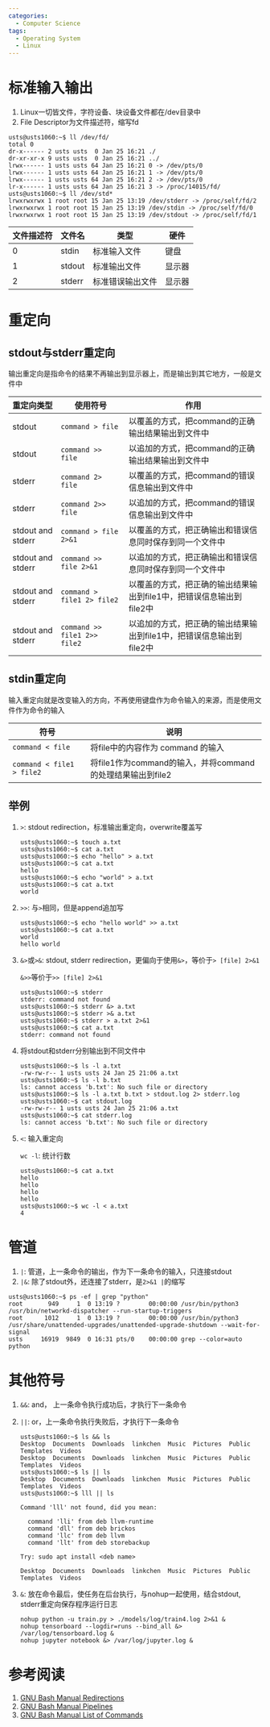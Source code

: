 ```yaml
---
categories:
  - Computer Science
tags:
  - Operating System
  - Linux
---
```


# 标准输入输出

1. Linux一切皆文件，字符设备、块设备文件都在/dev目录中
2. File Descriptor为文件描述符，缩写fd

```shell
usts@usts1060:~$ ll /dev/fd/
total 0
dr-x------ 2 usts usts  0 Jan 25 16:21 ./
dr-xr-xr-x 9 usts usts  0 Jan 25 16:21 ../
lrwx------ 1 usts usts 64 Jan 25 16:21 0 -> /dev/pts/0
lrwx------ 1 usts usts 64 Jan 25 16:21 1 -> /dev/pts/0
lrwx------ 1 usts usts 64 Jan 25 16:21 2 -> /dev/pts/0
lr-x------ 1 usts usts 64 Jan 25 16:21 3 -> /proc/14015/fd/
usts@usts1060:~$ ll /dev/std*
lrwxrwxrwx 1 root root 15 Jan 25 13:19 /dev/stderr -> /proc/self/fd/2
lrwxrwxrwx 1 root root 15 Jan 25 13:19 /dev/stdin -> /proc/self/fd/0
lrwxrwxrwx 1 root root 15 Jan 25 13:19 /dev/stdout -> /proc/self/fd/1
```

| 文件描述符 | 文件名 | 类型             | 硬件   |
| ---------- | ------ | ---------------- | ------ |
| 0          | stdin  | 标准输入文件     | 键盘   |
| 1          | stdout | 标准输出文件     | 显示器 |
| 2          | stderr | 标准错误输出文件 | 显示器 |

# 重定向

## stdout与stderr重定向

输出重定向是指命令的结果不再输出到显示器上，而是输出到其它地方，一般是文件中

| 重定向类型        | 使用符号                     | 作用                                                         |
| ----------------- | ---------------------------- | ------------------------------------------------------------ |
| stdout            | `command > file`             | 以覆盖的方式，把command的正确输出结果输出到文件中            |
| stdout            | `command >> file`            | 以追加的方式，把command的正确输出结果输出到文件中            |
| stderr            | `command 2> file`            | 以覆盖的方式，把command的错误信息输出到文件中                |
| stderr            | `command 2>> file`           | 以追加的方式，把command的错误信息输出到文件中                |
| stdout and stderr | `command > file 2>&1`        | 以覆盖的方式，把正确输出和错误信息同时保存到同一个文件中     |
| stdout and stderr | `command >> file 2>&1`       | 以追加的方式，把正确输出和错误信息同时保存到同一个文件中     |
| stdout and stderr | `command > file1 2> file2`   | 以覆盖的方式，把正确的输出结果输出到file1中，把错误信息输出到file2中 |
| stdout and stderr | `command >> file1 2>> file2` | 以追加的方式，把正确的输出结果输出到file1中，把错误信息输出到file2中 |

## stdin重定向

输入重定向就是改变输入的方向，不再使用键盘作为命令输入的来源，而是使用文件作为命令的输入

| 符号                      | 说明                                                       |
| ------------------------- | ---------------------------------------------------------- |
| `command < file`          | 将file中的内容作为 command 的输入                          |
| `command < file1 > file2` | 将file1作为command的输入，并将command的处理结果输出到file2 |

## 举例

1. `>`: stdout redirection，标准输出重定向，overwrite覆盖写

    ```shell
    usts@usts1060:~$ touch a.txt
    usts@usts1060:~$ cat a.txt
    usts@usts1060:~$ echo "hello" > a.txt
    usts@usts1060:~$ cat a.txt
    hello
    usts@usts1060:~$ echo "world" > a.txt
    usts@usts1060:~$ cat a.txt
    world
    ```

2. `>>`: 与`>`相同，但是append追加写

    ```shell
    usts@usts1060:~$ echo "hello world" >> a.txt
    usts@usts1060:~$ cat a.txt
    world
    hello world
    ```

3. `&>`或`>&`: stdout, stderr redirection，更偏向于使用`&>`，等价于`> [file] 2>&1`

    `&>>`等价于`>> [file] 2>&1`

    ```shell
    usts@usts1060:~$ stderr
    stderr: command not found
    usts@usts1060:~$ stderr &> a.txt
    usts@usts1060:~$ stderr >& a.txt
    usts@usts1060:~$ stderr > a.txt 2>&1
    usts@usts1060:~$ cat a.txt
    stderr: command not found
    ```

4. 将stdout和stderr分别输出到不同文件中

    ```shell
    usts@usts1060:~$ ls -l a.txt
    -rw-rw-r-- 1 usts usts 24 Jan 25 21:06 a.txt
    usts@usts1060:~$ ls -l b.txt
    ls: cannot access 'b.txt': No such file or directory
    usts@usts1060:~$ ls -l a.txt b.txt > stdout.log 2> stderr.log
    usts@usts1060:~$ cat stdout.log
    -rw-rw-r-- 1 usts usts 24 Jan 25 21:06 a.txt
    usts@usts1060:~$ cat stderr.log
    ls: cannot access 'b.txt': No such file or directory
    ```

5. `<`: 输入重定向

    `wc -l`: 统计行数

    ```shell
    usts@usts1060:~$ cat a.txt
    hello
    hello
    hello
    hello
    usts@usts1060:~$ wc -l < a.txt
    4
    ```

# 管道

1. `|`: 管道，上一条命令的输出，作为下一条命令的输入，只连接stdout
2. `|&`: 除了stdout外，还连接了stderr，是`2>&1 |`的缩写

```shell
usts@usts1060:~$ ps -ef | grep "python"
root       949     1  0 13:19 ?        00:00:00 /usr/bin/python3 /usr/bin/networkd-dispatcher --run-startup-triggers
root      1012     1  0 13:19 ?        00:00:00 /usr/bin/python3 /usr/share/unattended-upgrades/unattended-upgrade-shutdown --wait-for-signal
usts     16919  9849  0 16:31 pts/0    00:00:00 grep --color=auto python
```

# 其他符号

1. `&&`: and， 上一条命令执行成功后，才执行下一条命令

2. `||`: or，上一条命令执行失败后，才执行下一条命令

    ```shell
    usts@usts1060:~$ ls && ls
    Desktop  Documents  Downloads  linkchen  Music  Pictures  Public  Templates  Videos
    Desktop  Documents  Downloads  linkchen  Music  Pictures  Public  Templates  Videos
    usts@usts1060:~$ ls || ls
    Desktop  Documents  Downloads  linkchen  Music  Pictures  Public  Templates  Videos
    usts@usts1060:~$ lll || ls
    
    Command 'lll' not found, did you mean:
    
      command 'lli' from deb llvm-runtime
      command 'dll' from deb brickos
      command 'llc' from deb llvm
      command 'llt' from deb storebackup
    
    Try: sudo apt install <deb name>
    
    Desktop  Documents  Downloads  linkchen  Music  Pictures  Public  Templates  Videos
    ```

3. `&`: 放在命令最后，使任务在后台执行，与nohup一起使用，结合stdout, stderr重定向保存程序运行日志

    ```shell
    nohup python -u train.py > ./models/log/train4.log 2>&1 &
    nohup tensorboard --logdir=runs --bind_all &> /var/log/tensorboard.log &
    nohup jupyter notebook &> /var/log/jupyter.log &
    ```

# 参考阅读

1. [GNU Bash Manual Redirections](https://www.gnu.org/software/bash/manual/html_node/Redirections.html)
2. [GNU Bash Manual Pipelines](https://www.gnu.org/software/bash/manual/html_node/Pipelines.html)
3. [GNU Bash Manual List of Commands](https://www.gnu.org/software/bash/manual/html_node/Lists.html)